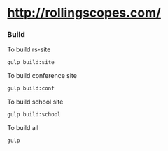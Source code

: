 # http://rollingscopes.com/
### Build
To build rs-site
```sh
gulp build:site
```

To build conference site
```sh
gulp build:conf
```

To build school site
```sh
gulp build:school
```

To build all
```sh
gulp
```
